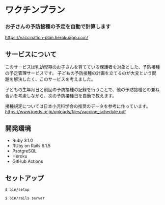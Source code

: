 # ワクチンプラン
### お子さんの予防接種の予定を自動で計算します

https://vaccination-plan.herokuapp.com/

## サービスについて
このサービスは乳幼児期のお子さんを育てている保護者を対象とした、予防接種の予定管理サービスです。
子どもの予防接種の計画を立てるのが大変という問題を解決したく、このサービスを考えました。

子どもの生年月日と前回の予防接種の記録を行うことで、他の予防接種との兼ね合いを考慮しながら、次の予防接種日を自動で教えます。

接種規定については日本小児科学会の推奨のデータを参考に作っています。
https://www.jpeds.or.jp/uploads/files/vaccine_schedule.pdf

## 開発環境
- Ruby 3.1.0
- RUby on Rails 6.1.5
- PsotgreSQL
- Heroku
- GitHub Actions

## セットアップ

`$ bin/setup`

`$ bin/rails server`
